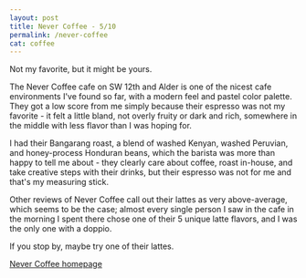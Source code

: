 ```yaml
---
layout: post
title: Never Coffee - 5/10
permalink: /never-coffee
cat: coffee
---
```


Not my favorite, but it might be yours.

The Never Coffee cafe on SW 12th and Alder is one of the nicest cafe environments I've found so far, with a modern feel and pastel color palette. 
They got a low score from me simply because their espresso was not my favorite - it felt a little bland, not overly fruity or dark and rich, somewhere in the middle with less flavor than I was hoping for.

I had their Bangarang roast, a blend of washed Kenyan, washed Peruvian, and honey-process Honduran beans, which the barista was more than happy to tell me about - they clearly care about coffee, roast in-house, and take creative steps with their drinks, but their espresso was not for me and that's my measuring stick.

Other reviews of Never Coffee call out their lattes as very above-average, which seems to be the case; almost every single person I saw in the cafe in the morning I spent there chose one of their 5 unique latte flavors, and I was the only one with a doppio.

If you stop by, maybe try one of their lattes.

[Never Coffee homepage](https://nevercoffeelab.com/)

